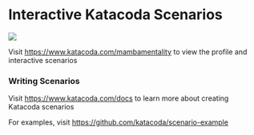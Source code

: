 # Interactive Katacoda Scenarios

[![](http://shields.katacoda.com/katacoda/mambamentality/count.svg)](https://www.katacoda.com/mambamentality "Get your profile on Katacoda.com")

Visit https://www.katacoda.com/mambamentality to view the profile and interactive scenarios

### Writing Scenarios
Visit https://www.katacoda.com/docs to learn more about creating Katacoda scenarios

For examples, visit https://github.com/katacoda/scenario-example
